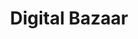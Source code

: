 ---
git: https://github.com/digitalbazaar
linkedin: https://linkedin.com/company/digital-bazaar-inc-/about
logohandle: digitalbazaar
sort: digitalbazaar
title: Digital Bazaar
twitter: https://x.com/digitalbazaar
website: https://www.digitalbazaar.com/
---